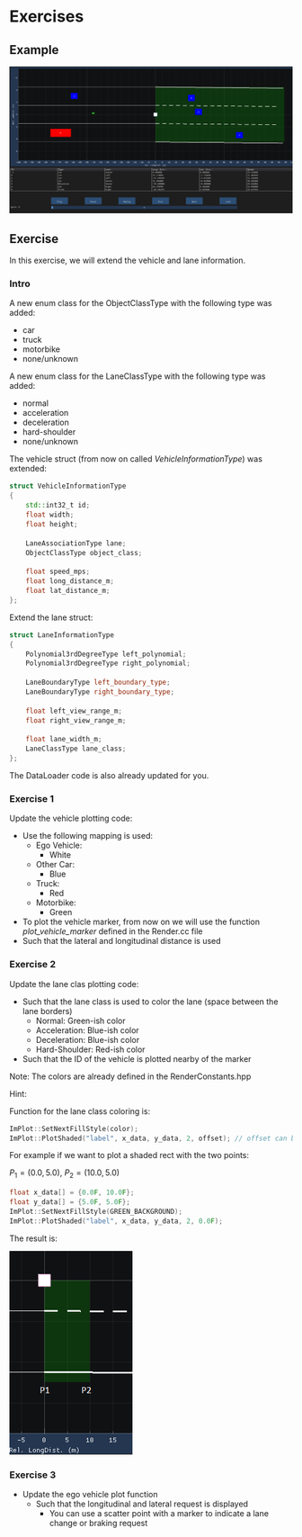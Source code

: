 # Exercises

## Example

![Example](./media/Lanes.gif)

## Exercise

In this exercise, we will extend the vehicle and lane information.

### Intro

A new enum class for the ObjectClassType with the following type was added:

- car
- truck
- motorbike
- none/unknown

A new enum class for the LaneClassType with the following type was added:

- normal
- acceleration
- deceleration
- hard-shoulder
- none/unknown

The vehicle struct (from now on called *VehicleInformationType*) was extended:

```cpp
struct VehicleInformationType
{
    std::int32_t id;
    float width;
    float height;

    LaneAssociationType lane;
    ObjectClassType object_class;

    float speed_mps;
    float long_distance_m;
    float lat_distance_m;
};
```

Extend the lane struct:

```cpp
struct LaneInformationType
{
    Polynomial3rdDegreeType left_polynomial;
    Polynomial3rdDegreeType right_polynomial;

    LaneBoundaryType left_boundary_type;
    LaneBoundaryType right_boundary_type;

    float left_view_range_m;
    float right_view_range_m;

    float lane_width_m;
    LaneClassType lane_class;
};
```

The DataLoader code is also already updated for you.

### Exercise 1

Update the vehicle plotting code:

- Use the following mapping is used:
  - Ego Vehicle:
    - White
  - Other Car:
    - Blue
  - Truck:
    - Red
  - Motorbike:
    - Green
- To plot the vehicle marker, from now on we will use the function *plot_vehicle_marker* defined in the Render.cc file
- Such that the lateral and longitudinal distance is used

### Exercise 2

Update the lane clas plotting code:

- Such that the lane class is used to color the lane (space between the lane borders)
  - Normal: Green-ish color
  - Acceleration: Blue-ish color
  - Deceleration: Blue-ish color
  - Hard-Shoulder: Red-ish color
- Such that the ID of the vehicle is plotted nearby of the marker

Note: The colors are already defined in the RenderConstants.hpp

Hint:

Function for the lane class coloring is:

```cpp
ImPlot::SetNextFillStyle(color);
ImPlot::PlotShaded("label", x_data, y_data, 2, offset); // offset can be used to "shift" the shaded area on the y-axis
```

For example if we want to plot a shaded rect with the two points:

$P_1 = (0.0, 5.0)$, $P_2 = (10.0, 5.0)$

```cpp
float x_data[] = {0.0F, 10.0F};
float y_data[] = {5.0F, 5.0F};
ImPlot::SetNextFillStyle(GREEN_BACKGROUND);
ImPlot::PlotShaded("label", x_data, y_data, 2, 0.0F);
```

The result is:

![Example](./media/ShadedRect.png)

### Exercise 3

- Update the ego vehicle plot function
  - Such that the longitudinal and lateral request is displayed
    - You can use a scatter point with a marker to indicate a lane change or braking request
